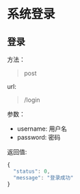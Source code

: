 # 系统登录

## 登录

方法：

> post

url: 

> /login

参数：

- username: 用户名
- password: 密码

返回值:

```js
{
  "status": 0,
  "message": "登录成功"
}
```